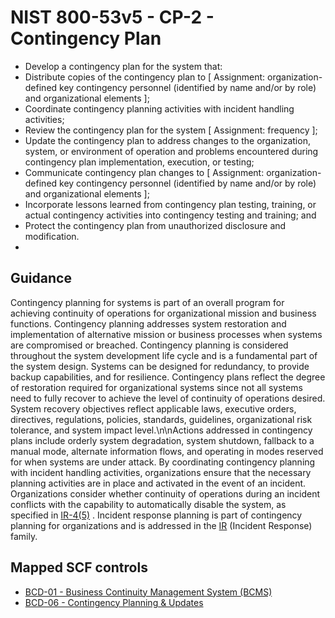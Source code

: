 # NIST 800-53v5 - CP-2 - Contingency Plan
- Develop a contingency plan for the system that:
- Distribute copies of the contingency plan to \[ Assignment: organization-defined key contingency personnel (identified by name and/or by role) and organizational elements \];
- Coordinate contingency planning activities with incident handling activities;
- Review the contingency plan for the system \[ Assignment: frequency \];
- Update the contingency plan to address changes to the organization, system, or environment of operation and problems encountered during contingency plan implementation, execution, or testing;
- Communicate contingency plan changes to \[ Assignment: organization-defined key contingency personnel (identified by name and/or by role) and organizational elements \];
- Incorporate lessons learned from contingency plan testing, training, or actual contingency activities into contingency testing and training; and
- Protect the contingency plan from unauthorized disclosure and modification.
- 
## Guidance
Contingency planning for systems is part of an overall program for achieving continuity of operations for organizational mission and business functions. Contingency planning addresses system restoration and implementation of alternative mission or business processes when systems are compromised or breached. Contingency planning is considered throughout the system development life cycle and is a fundamental part of the system design. Systems can be designed for redundancy, to provide backup capabilities, and for resilience. Contingency plans reflect the degree of restoration required for organizational systems since not all systems need to fully recover to achieve the level of continuity of operations desired. System recovery objectives reflect applicable laws, executive orders, directives, regulations, policies, standards, guidelines, organizational risk tolerance, and system impact level.\n\nActions addressed in contingency plans include orderly system degradation, system shutdown, fallback to a manual mode, alternate information flows, and operating in modes reserved for when systems are under attack. By coordinating contingency planning with incident handling activities, organizations ensure that the necessary planning activities are in place and activated in the event of an incident. Organizations consider whether continuity of operations during an incident conflicts with the capability to automatically disable the system, as specified in [IR-4(5)](#ir-4.5) . Incident response planning is part of contingency planning for organizations and is addressed in the [IR](#ir) (Incident Response) family.
## Mapped SCF controls
- [BCD-01 - Business Continuity Management System (BCMS)](../scf/bcd-01-businesscontinuitymanagementsystembcms.md)
- [BCD-06 - Contingency Planning & Updates](../scf/bcd-06-contingencyplanning&updates.md)